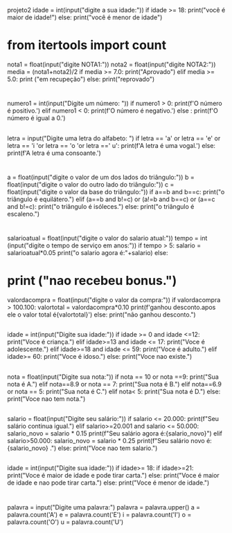 projeto2
idade = int(input("digite a sua idade:"))
if idade >= 18:
    print("você é maior de idade!")
else:
    print("você é menor de idade")
# from itertools import count

nota1 = float(input("digite NOTA1:"))
nota2 = float(input("digite NOTA2:"))
media = (nota1+nota2)/2
if media >= 7.0:
    print("Aprovado")
elif media >= 5.0:
    print ("em recupeção")
else:
    print("reprovado")
# ##
numero1 = int(input("Digite um número: "))
if numero1 > 0:
    print(f'O número é positivo.')
elif numero1 < 0:
    print(f'O número é negativo.')
else :
    print(f'O número é igual a 0.')
##
letra = input("Digite uma letra do alfabeto: ")
if letra == 'a' or letra == 'e' or letra == 'i 'or letra == 'o 'or letra ==' u':
    print(f'A letra é uma vogal.')
else:
    print(f'A letra é uma consoante.')
# ##
a = float(input("digite o valor de um dos lados do triângulo:"))
b = float(input("digite o valor do outro lado do triângulo:"))
c = float(input("digite o valor da base do triângulo:"))
if a==b and b==c:
    print("o triângulo é equilátero.")
elif (a==b and b!=c) or (a!=b and b==c) or (a==c and b!=c):
    print("o triângulo é isóleces.")
else:
    print("o triângulo é escaleno.")
#
salarioatual = float(input("digite o valor do salario atual:"))
tempo = int (input("digite o tempo de serviço em anos:"))
if tempo >  5:
    salario = salarioatual*0.05
    print("o salario agora é:"+salario)
else:
#     print ("nao recebeu bonus.")
valordacompra = float(input("digite o valor da compra:"))
if valordacompra > 100.100:
    valortotal = valordacompra*0.10
    print(f'ganhou desconto.apos ele o valor total é{valortotal}')
else:
    print("não ganhou desconto.")
##
idade = int(input("Digite sua idade:"))
if idade >= 0 and idade <=12:
    print("Voce é criança.")
elif idade>=13 and idade <= 17:
    print("Voce é adolescente.")
elif idade>=18 and idade <= 59:
    print("Voce é adulto.")
elif idade>= 60:
    print("Voce é idoso.")
else:
    print("Voce nao existe.")
##
nota = float(input("Digite sua nota:"))
if nota == 10 or nota ==9:
    print("Sua nota é A.")
elif nota==8.9 or nota == 7:
    print("Sua nota é B.")
elif nota==6.9 or nota == 5:
    print("Sua nota é C.")
elif nota< 5:
    print("Sua nota é D.")
else:
    print("Voce nao tem nota.")
##
salario = float(input("Digite seu salário:"))
if salario <= 20.000:
   print(f"Seu salário continua igual.")
elif salario>=20.001 and salario <= 50.000:
    salario_novo = salario *  0.15
    print(f"Seu salário agora é:{salario_novo}")
elif salario>50.000:
    salario_novo = salario * 0.25
    print(f"Seu salário novo é: {salario_novo} .")
else:
    print("Voce nao tem salario.")
##
idade = int(input("Digite sua idade:"))
if idade>= 18:
   if idade>=21:
    print("Voce é maior de idade e pode tirar carta.")
   else:
    print("Voce é maior de idade e nao pode tirar carta.")
else:
    print("Voce é menor de idade.")
# 
palavra = input("Digite uma palavra:")
palavra = palavra.upper()
a = palavra.count('A')
e = palavra.count('E')
i = palavra.count('I')
o = palavra.count('O')
u = palavra.count('U')







